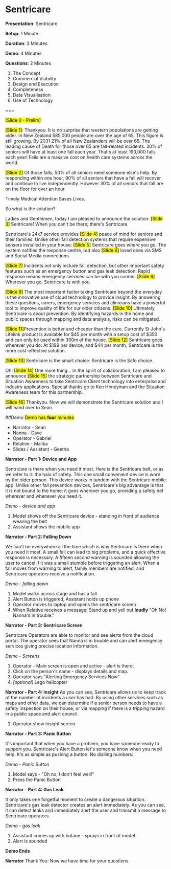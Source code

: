 # Sentricare

**Presentation**: Sentricare

**Setup**: 1 Minute

**Duration**: 3 Minutes

**Demo**: 4 Minutes

**Questions**: 2 Minutes

1. The Concept
2. Commercial Viability
3. Design and Execution
4. Completeness
5. Data Visualisation
6. Use of Technology

===

<mark>[Slide 0 - Prelim]</mark>

<mark>[Slide 1]</mark>: 
Thankyou. It is no surprise that western populations are getting older. In New Zealand 585,000 people are over the age of 65. This figure is still growing. By 2031 21% of all New Zealanders will be over 65. The leading cause of Death for those over 65 are fall-related incidents. 30% of seniors will have at least one fall each year. That's at least 193,000 falls each year! Falls are a massive cost on health care systems across the world. 

<mark>[Slide 2]</mark> Of those falls, 50% of all seniors need someone else's help. By responding within one hour, 90% of all seniors that have a fall will recover and continue to live independently. However 30% of all seniors that fall are on the floor for over an hour.

Timely Medical Attention Saves Lives.

So what is the solution? 

Ladies and Gentlemen, today I am pleased to announce the solution: <mark>[Slide 3]</mark> Sentricare! When you can't be there; there's Sentricare. 

Sentricare's 24x7 service provides <mark>[Slide 4]</mark> peace of mind for seniors and their families. Unlike other fall detection systems that require expensive sensors installed in your house: <mark>[Slide 5]</mark> Sentricare goes where you go. The system notifies the response centre, but also <mark>[Slide 6]</mark> loved ones via SMS and Social Media connections. 

<mark>[Slide 7]</mark> Incidents not only include fall detection, but other important safety features such as an emergency button and gas leak detection. Rapid response means emergency services can be with you sooner. <mark>[Slide 8]</mark> Wherever you go, Sentricare is with you. 

<mark>[Slide 9]</mark> The most important factor taking Sentricare beyond the everyday is the innovative use of cloud technology to provide insight. By answering these questions, carers, emergency services and clinicians have a powerful tool to improve quality of life for our older citizens. <mark>[Slide 10]</mark> Ultimately, Sentricare is about prevention. By identifying hazards in the home and public spaces through mapping and data analysis, risks can be mitigated. 

<mark>[Slide 11]</mark>Prevention is better and cheaper than the cure. Currently St John's Lifelink product is available for $45 per month with a setup cost of $350 and can only be used within 300m of the house. <mark>[Slide 12]</mark> Sentricare goes wherever you do: At $199 per device, and $44 per month; Sentricare is the more cost-effective solution.

<mark>[Slide 13]</mark> Sentricare is the smart choice. Sentricare is the Safe choice.

Oh! <mark>[Slide 14]</mark> One more thing... In the spirit of collaboration, I am pleased to announce <mark>[Slide 15]</mark> the strategic partnership between Sentricare and Situation Awareness to take Sentricare Client technology into enterprise and industry applications. Special thanks go to Ken Honeyman and the Situation Awareness team for this partnership.

<mark>[Slide 16]</mark> Thankyou. Now we will demonstrate the Sentricare solution and I will hand over to Sean. 

##Demo
<mark>Demo has **four** minutes</mark>

* Narrator - Sean
* Nanna - Dave
* Operator - Gabriel
* Relative - Malika
* Slides / Assistant - Geetha

**Narrator - Part 1: Device and App**

Sentricare is there when you need it most. Here is the Sentricare belt, or as we refer to it: the halo of safety. This one small convenient device is worn by the older person. This device works in tandem with the Sentricare mobile app. Unlike other fall prevention devices, Sentricare's big advantage is that it is not bound to the home: it goes wherever you go, providing a safety net wherever and whenever you need it. 

*Demo - device and app*

1. Model shows off the Sentricare device - standing in front of audience wearing the belt
2. Assistant shows the mobile app    

**Narrator - Part 2: Falling Down**

We can't be everywhere all the time which is why Sentricare is there when you need it most. A small fall can lead to big problems, and a quick effective response is necessary. A fifteen second warning is sounded allowing the user to cancel if it was a small stumble before triggering an alert. When a fall moves from warning to alert, family members are notified, and Sentricare operators receive a notification.

*Demo - falling down*

1. Model walks across stage and has a fall
2. Alert Button is triggered, Assistant holds up phone
3. Operator moves to laptop and opens the sentricare screen
4. When Relative receives a message: Stand up and yell out **loudly** "Oh No! Nanna's in trouble."

**Narrator - Part 3: Sentricare Screen**

Sentricare Operators are able to monitor and see alerts from the cloud portal. The operator sees that Nanna is in trouble and can alert emergency services giving precise location information.

*Demo - Screens* 

1. Operator - Main screen is open and active - alert is there.
2. Click on the person's name - displays details and map. 
3. Operator says "Alerting Emergency Services Now"
4. *[optional]* Lego helicopter

**Narrator - Part 4: Insight**
As you can see, Sentricare allows us to keep track of the number of incidents a user has had. By using other services such as maps and other data, we can determine if a senior person needs to have a safety inspection on their house; or via mapping if there is a tripping hazard in a public space and alert council.

1. Operator show insight screen

**Narrator - Part 3: Panic Button**

It's important that when you have a problem, you have someone ready to support you. Sentricare's Alert Button let's someone know when you need help. It's as simple as pushing a button. No dialling numbers:

*Demo - Panic Button*

1. Model says - "Oh no, I don't feel well!"
2. Press the Panic Button

**Narrator - Part 4: Gas Leak**

It only takes one forgetful moment to create a dangerous situation. Sentricare's gas leak detector creates an alert immediately. As you can see, it can detect leaks and immediately alert the user and transmit a message to Sentricare operators.

*Demo - gas leak*

1. Assistant comes up with butane - sprays in front of model.
2. Alert is sounded

**Demo Ends**

**Narrator** Thank You: Now we have time for your questions.


